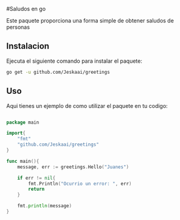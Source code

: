 #Saludos en go

Este paquete proporciona  una forma simple de obtener saludos de personas 

## Instalacion
Ejecuta el siguiente comando para instalar el paquete:
```bash
go get -u github.com/Jeskaai/greetings 
```
## Uso

Aqui tienes un ejemplo de como utilizar el paquete en tu codigo:

```go

package main

import{
    "fmt"
    "github.com/Jeskaai/greetings"
}

func main(){
    message, err := greetings.Hello("Juanes")

    if err != nil{
        fmt.Println("Ocurrio un error: ", err)
        return
    }

    fmt.println(message)
}